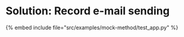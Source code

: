 # Solution: Record e-mail sending


{% embed include file="src/examples/mock-method/test_app.py" %}
